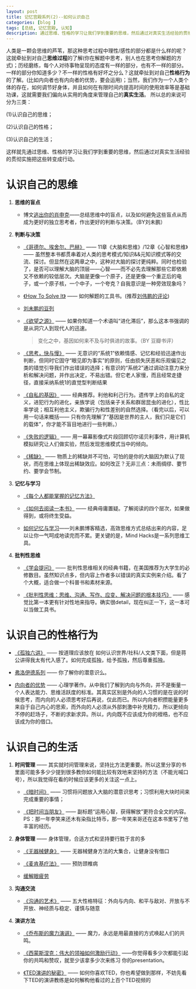 ```yaml
---
layout: post
title: 记忆宫殿系列(2)--如何认识自己
categories: [blog ]
tags: [总结, 记忆宫殿, 认知]
description: 通过思维、性格的学习让我们学到重要的思维，然后通过对真实生活经验的贯彻实施把这些转变成行动。
---
```



人类是一颗会思维的芦苇，那这种思考过程中理性/感性的部分都是什么样的呢？这就牵扯到对自己**思维过程**的了解(你在解题中思考，别人也在思考你解题的方式)；历经磨练，每个人对待事物呈现的态度有一样的部分，也有不一样的部分。一样的部分你知道多少？不一样的性格有好坏之分么？这就牵扯到对自己**性格行为**的了解。(比如内向者也有内向者的优势，要会运用)；当然，我们作为一个人类个体的存在，如何调节好身体，并且如何在有限时间内提高时间的使用效率等是基础功课，这就需要我们偏向从实用的角度来管理自己的**真实生活**。
所以总的来说可分为三类：

(1)认识自己的思维；

(2)认识自己的性格；

(3)认识自己的生活；

这样就先通过思维、性格的学习让我们学到重要的思维，然后通过对真实生活经验的贯彻实施把这些转变成行动。


# 认识自己的思维
1. **思维的盲点**
	
	- 博文[逃出你的肖申克](http://mindhacks.cn/?s=%E9%80%83%E5%87%BA%E4%BD%A0%E7%9A%84%E8%82%96%E7%94%B3%E5%85%8B)——总结思维中的盲点，以及如何避免这些盲点从而成为更好的独立思考者，作出更好的判断与决策。（BY刘未鹏）
  
2. **判断与决策**
	
	- [《哥德尔、埃舍尔、巴赫》](http://book.douban.com/subject/1291204/) —— 11章《大脑和思维》/12章《心智和思维》—— 虽然整本书都贯串着对人类的思考模式/知识&&元知识模式等的交流、探讨。但显然在这两章之中，这种对大脑的探讨更纯粹。同时也检验了，是否可以理解大脑的顶层——心智——而不必先去理解那些它即依赖又不依赖的较低层次。大脑是更像一个原子，还是更像一个重正后的电子，或一个原子核，一个中子，一个夸克？自我意识是一种旁效现象吗？
  
    - [《How To Solve It》](https://notendur.hi.is/hei2/teaching/Polya_HowToSolveIt.pdf) —— 如何解题的工具书。(推荐[刘伟鹏的评论](http://blog.csdn.net/pongba/article/details/2302905))
    
	- [刘未鹏的豆列](http://book.douban.com/doulist/46003/)
    
	- [《欲望之源》](http://book.douban.com/subject/1128662/) —— 如果你知道一个术语叫“进化滞后”，那么这本书强调的是从洞穴人到现代人的迅速。
  
      > 变化之中，基因如何来不及与时俱进的故事。（BY 豆瓣书评）
  
	- [《思考，快与慢》](http://yuedu.163.com/source/37aa9847ae4e4c639daaea802718915b_4) —— 无意识的“系统1”依赖情感、记忆和经验迅速作出判断，但同时它固守“眼见即为事实”的原则，任由损失厌恶和乐观偏见之类的错觉引导我们作出错误的选择；有意识的“系统2”通过调动注意力来分析和解决问题，并作出决定，不易出错。但它老人家慢，而且经常走捷径，直接采纳系统1的直觉型判断结果
	
	- [《自私的基因》](http://zh.wikipedia.org/wiki/%E8%87%AA%E7%A7%81%E7%9A%84%E5%9F%BA%E5%9B%A0) —— 经典推荐。利他和利己行为。遗传学上的自私的定义，进犯行为的进化，亲族学说（包括亲子关系和群居昆虫的进化），性比率学说；相互利他主义，欺骗行为和性差别的自然选择。（看完以后，可以用一句话来概括—— 只有你先理解了“基因是世界的主人，我们只是它们的载体”，你才能不盲目地进行一些判断。）  
	
	- [《失败的逻辑》](http://book.douban.com/subject/1001737/) —— 用一幕幕影像式片段回顾切尔诺贝利事件，用计算机模拟研究让人们做实验，然后发现思维模式当中的倾向。
	
	- [《稀缺》](http://book.douban.com/subject/26178426/) —— 物质上的稀缺并不可怕，可怕的是你的大脑因为默认了现状，而在思维上体现出稀缺效应。如何改正？无非三点：未雨绸缪、要节约、要学会节制。
	

3. **记忆与学习**
	
	- [《每个人都能掌握的记忆方法》](http://v.163.com/movie/2012/1/F/7/M8SI72TUD_M8SI78DF7.html)
	
	- [《如何去阅读一本书》](http://www.zhihu.com/question/20631409) —— 经典毋庸置疑。了解阅读的四个层次，如果做得到，或将终生受益。
	
	- [如何记忆与学习](http://mindhacks.cn/2009/03/28/effective-learning-and-memorization/)——刘未鹏博客精选，高效思维方式总结出来的内容，足以让你一气呵成地读完而不累。更关键的是，Mind Hacks是一系列思维工具。

4. **批判性思维**
	
	- [《学会提问》](http://www.gsm.pku.edu.cn/resource/uploadfiles/docs/20121112/2012111201212121218058.pdf) —— 批判性思维相关的经典书籍，在美国推荐为大学生的必修数目。虽然知识点多，但内容上作者多以错误的真实实例来介绍。看了个大概，适合做一个科普书和素材来源。
	
	- [《批判性思维：思维、沟通、写作、应变、解决问题的根本技巧》](http://book.douban.com/subject/1979199/) —— 感觉比第一本更有针对性地来指导。确实很detail，现在纠正一下，这一本可以当做工具书。


# 认识自己的性格行为
  - [《孤独六讲》](http://book.douban.com/subject/4124727/) —— 按道理应该放在 如何认识世界/社科/人文类下面，但是蒋公讲得我太有代入感了。如何完成孤独，给予孤独，然后尊重孤独。

  - [弗洛伊德系列](http://zh.wikipedia.org/wiki/%E8%A5%BF%E6%A0%BC%E8%92%99%E5%BE%B7%C2%B7%E5%BC%97%E6%B4%9B%E4%BC%8A%E5%BE%B7) —— 你了解你的潜意识么。

  - [内向者的优势](http://book.douban.com/subject/2980795/) —— 心理学著作。从中我们了解到内向与外向，并不是衡量一个人表达能力、思维活跃度的标准。其真实区别是外向的人习惯的是在说的时候思考，而内向的人必须思考好后再说，仅此而已。所以内向者积攒能量更多来自于自己内心的思索，而外向的人必须从外部刺激中补充精力，所以更倾向不停的赶场子，不断的求新求异。所以，内向既不应该成为你的桎梏，也不应该成为你的借口。


# 认识自己的生活

1. **时间管理** —— 其实就时间管理来说，坚持比方法更重要。所以这里分享的书里面可能多多少少提到很多教你如何能比较有效地来坚持的方法（不能光喊口号），所以我觉得在看的时候应该更多的关注这一点上。
	- [《暗时间》](http://book.douban.com/subject/6709809/) —— 习惯将问题放入大脑的潜意识思考；习惯利用大块时间来完成重要的事情；
	
	- [《把时间当朋友》](http://book.douban.com/subject/3609132/) —— 副标题“运用心智，获得解放”更符合全文的内容。PS：那一年李笑来还木有染指比特币，那一年笑来哥还在这本书里写了他丰富的经历。
	
2. **身体管理** —— 身体管理，合适方式和坚持要行胜于言的多
	- [《无器械健身》](http://pan.baidu.com/share/link?shareid=849522045&uk=2366144546&fid=1564540366) —— 无器械健身方法的大集合，让健身没有借口
	
	- [《麦肯基疗法》](http://www.douban.com/photos/album/42573925/) —— 预防颈椎病
	
	- [缓解眼疲劳](http://www.zhihu.com/question/20925610)

3. **沟通交流**
	- [《沟通的艺术》](http://book.douban.com/subject/5321463/) —— 五大性格特征：外向与内向、和平与敌对、开放与不开放、神经质与稳定、谨慎与随意
	
4. **演讲方法**
	- [《乔布斯的魔力演讲》](http://book.douban.com/subject/4860526/) —— 魔力，永远是用最直接的方式唤起人们的共鸣。
	
	- [《西蒙斯涅克：伟大的领袖如何激励行动》](http://www.ted.com/talks/simon_sinek_how_great_leaders_inspire_action?language=zh-cn) ——你觉得看多少次都能引起你的共鸣和赞叹，就至少该拿多少次来练习                                                你的presentation。
	
	- [《TED演讲的秘密》](http://open.163.com/special/openclass/tedtalk.html) —— 如何你喜欢TED，你也希望做到那样，不妨先看下TED的演讲教练是如何解构他看过的上百个TED视频的